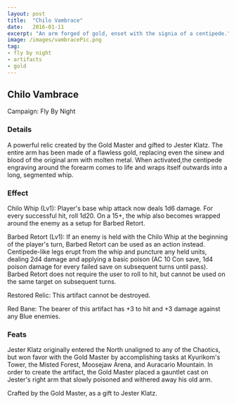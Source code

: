```yaml
---
layout: post
title:  "Chilo Vambrace"
date:   2016-01-11
excerpt: "An arm forged of gold, enset with the signia of a centipede."
image: /images/vambracePic.png
tag:
- fly by night
- artifacts 
- gold
---
```


## Chilo Vambrace
Campaign: Fly By Night

### Details

A powerful relic created by the Gold Master and gifted to Jester Klatz. The entire arm has been made of a flawless gold, replacing even the sinew and blood of the original arm with molten metal. When activated,the centipede engraving around the forearm comes to life and wraps itself outwards into a long, segmented whip.


### Effect

Chilo Whip (Lv1): Player's base whip attack now deals 1d6 damage. For every successful hit, roll 1d20. On a 15+, the whip also becomes wrapped around the enemy as a setup for Barbed Retort.

Barbed Retort (Lv1): If an enemy is held with the Chilo Whip at the beginning of the player's turn, Barbed Retort can be used as an action instead. Centipede-like legs erupt from the whip and puncture any held units, dealing 2d4 damage and applying a basic poison (AC 10 Con save, 1d4 poison damage for every failed save on subsequent turns until pass). Barbed Retort does not require the user to roll to hit, but cannot be used on the same target on subsequent turns.

Restored Relic:
This artifact cannot be destroyed.

Red Bane:
The bearer of this artifact has +3 to hit and +3 damage against any Blue enemies.

### Feats
Jester Klatz originally entered the North unaligned to any of the Chaotics, but won favor with the Gold Master by accomplishing tasks at Kyurikom's Tower, the Misted Forest, Moosejaw Arena, and Auracario Mountain. In order to create the artifact, the Gold Master placed a gauntlet cast on Jester's right arm that slowly poisoned and withered away his old arm.

Crafted by the Gold Master, as a gift to Jester Klatz.
